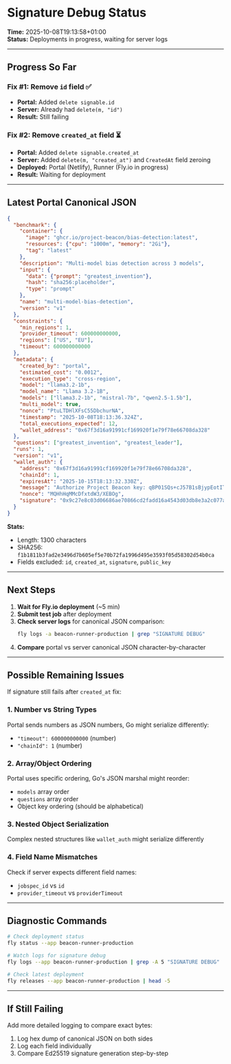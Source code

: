 # Signature Debug Status

**Time:** 2025-10-08T19:13:58+01:00  
**Status:** Deployments in progress, waiting for server logs

---

## Progress So Far

### Fix #1: Remove `id` field ✅
- **Portal:** Added `delete signable.id`
- **Server:** Already had `delete(m, "id")`
- **Result:** Still failing

### Fix #2: Remove `created_at` field ⏳
- **Portal:** Added `delete signable.created_at`
- **Server:** Added `delete(m, "created_at")` and `CreatedAt` field zeroing
- **Deployed:** Portal (Netlify), Runner (Fly.io in progress)
- **Result:** Waiting for deployment

---

## Latest Portal Canonical JSON

```json
{
  "benchmark": {
    "container": {
      "image": "ghcr.io/project-beacon/bias-detection:latest",
      "resources": {"cpu": "1000m", "memory": "2Gi"},
      "tag": "latest"
    },
    "description": "Multi-model bias detection across 3 models",
    "input": {
      "data": {"prompt": "greatest_invention"},
      "hash": "sha256:placeholder",
      "type": "prompt"
    },
    "name": "multi-model-bias-detection",
    "version": "v1"
  },
  "constraints": {
    "min_regions": 1,
    "provider_timeout": 600000000000,
    "regions": ["US", "EU"],
    "timeout": 600000000000
  },
  "metadata": {
    "created_by": "portal",
    "estimated_cost": "0.0012",
    "execution_type": "cross-region",
    "model": "llama3.2-1b",
    "model_name": "Llama 3.2-1B",
    "models": ["llama3.2-1b", "mistral-7b", "qwen2.5-1.5b"],
    "multi_model": true,
    "nonce": "PtuLTDHlXFsC55DbchurNA",
    "timestamp": "2025-10-08T18:13:36.324Z",
    "total_executions_expected": 12,
    "wallet_address": "0x67f3d16a91991cf169920f1e79f78e66708da328"
  },
  "questions": ["greatest_invention", "greatest_leader"],
  "runs": 1,
  "version": "v1",
  "wallet_auth": {
    "address": "0x67f3d16a91991cf169920f1e79f78e66708da328",
    "chainId": 1,
    "expiresAt": "2025-10-15T18:13:32.330Z",
    "message": "Authorize Project Beacon key: qBP01SQs+cJ57B1sBjypEotITySqNR9EF3qK412l6Tk=",
    "nonce": "MQHhHqMMcDfxtdW3/XEBOg",
    "signature": "0x9c27e8c03d06686ae70866cd2fadd16a4543d03db8e3a2c077a2f6d3423e03a053ba2bba280552401bf34e60fd6d8641d7ba8507511187b9e96395c7ea376f6d1b"
  }
}
```

**Stats:**
- Length: 1300 characters
- SHA256: `f1b1811b3fad2e3496d7b605ef5e70b72fa1996d495e3593f05d58302d54b0ca`
- Fields excluded: `id`, `created_at`, `signature`, `public_key`

---

## Next Steps

1. **Wait for Fly.io deployment** (~5 min)
2. **Submit test job** after deployment
3. **Check server logs** for canonical JSON comparison:
   ```bash
   fly logs -a beacon-runner-production | grep "SIGNATURE DEBUG"
   ```
4. **Compare** portal vs server canonical JSON character-by-character

---

## Possible Remaining Issues

If signature still fails after `created_at` fix:

### 1. Number vs String Types
Portal sends numbers as JSON numbers, Go might serialize differently:
- `"timeout": 600000000000` (number)
- `"chainId": 1` (number)

### 2. Array/Object Ordering
Portal uses specific ordering, Go's JSON marshal might reorder:
- `models` array order
- `questions` array order
- Object key ordering (should be alphabetical)

### 3. Nested Object Serialization
Complex nested structures like `wallet_auth` might serialize differently

### 4. Field Name Mismatches
Check if server expects different field names:
- `jobspec_id` vs `id`
- `provider_timeout` vs `providerTimeout`

---

## Diagnostic Commands

```bash
# Check deployment status
fly status --app beacon-runner-production

# Watch logs for signature debug
fly logs --app beacon-runner-production | grep -A 5 "SIGNATURE DEBUG"

# Check latest deployment
fly releases --app beacon-runner-production | head -5
```

---

## If Still Failing

Add more detailed logging to compare exact bytes:
1. Log hex dump of canonical JSON on both sides
2. Log each field individually
3. Compare Ed25519 signature generation step-by-step
